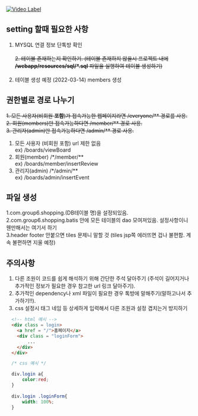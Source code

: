 
[![Video Label](http://img.youtube.com/watch?v=jlEddtRgM8g/0.jpg)](https://www.youtube.com/watch?v=jlEddtRgM8g)


## setting 할때 필요한 사항

1. MYSQL 연결 정보 단톡방 확인<br><br>
~~2. 테이블 존재하는지 확인하기. (테이블 존재하지 않을시 프로젝트 내에 **/webapp/resources/sql/*.sql** 파일을 실행하여 테이블 생성하기)~~<br><br>
2. 테이블 생성 예정 (2022-03-14) members 생성

## 권한별로 경로 나누기

~~1. 모든 사용자(비회원 **포함**)가 접속가능한 웹페이지라면 /everyone/** 경로를 사용.~~<br>
~~2. 회원(members)만 접속가능하다면 /member/** 경로 사용.~~<br>
~~3. 관리자(admin)만 접속가능하다면 /admin/** 경로 사용.~~<br>

1. 모든 사용자 (비회원 포함) url 제한 없음 <br>
ex) /boards/viewBoard
2. 회원(member) /*/member/** <br>
ex) /boards/member/insertReview
3. 관리지(admin) /*/admin/** <br>
ex) /boards/admin/insertEvent

<h2>파일 생성</h2>

1.com.group6.shopping.(DB테이블 명)을 설정되있음. <br>
2.com.group6.shopping.batis 안에 모든 테이블의 dao 모여져있음. 설정사항이니 웬만해서는 여기서 하기<br>
3.header footer 안붙으면 tiles 문제니 말할 것 (tiles jsp쪽 에러뜨면 겁나 불편함. 계속 불편하면 지울 예정)<br>

## 주의사항

1. 다른 조원이 코드를 쉽게 해석하기 위해 간단한 주석 달아주기 (주석이 길어지거나 추가적인 정보가 필요한 경우 참고한 url 링크 달아주기).
2. 추가적인 dependency나 xml 파일이 필요한 경우 톡방에 말해주기(말하고나서 추가하기!!).
3. css 설정시 태그 네임 등 상세하게 입력해서 다른 조원과 설정 겹치는거 방지하기
  ```html
    <!-- html 예시 -->
    <div class = login>
      <a href = "/">홈페이지</a>
      <div class = "loginForm">
          ...
      </div>
    </div>
  ```
  
  ```css
    /* css 예시 */

    div.login a{
        color:red;
    }
    
    div.login .loginForm{
        width: 100%;
    }
  ```

